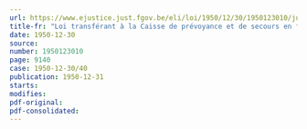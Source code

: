 ```yaml
---
url: https://www.ejustice.just.fgov.be/eli/loi/1950/12/30/1950123010/justel
title-fr: "Loi transférant à la Caisse de prévoyance et de secours en faveur des victimes des accidents du travail, les attributions du fonds spécial pour la réparation des dommages résultant des accidents du travail causés par faits de guerre, en matière d'accidents du travail et de dommages corporels et matériels dus à certains risques spéciaux relativement au chargement, au déchargement, au transport, au dépôt, à la manutention ou à la simple présence d'engins de guerre en Belgique"
date: 1950-12-30
source:
number: 1950123010
page: 9140
case: 1950-12-30/40
publication: 1950-12-31
starts:
modifies:
pdf-original:
pdf-consolidated:
---
```



